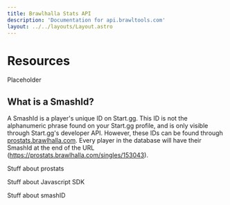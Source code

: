 ```yaml
---
title: Brawlhalla Stats API
description: 'Documentation for api.brawltools.com'
layout: ../../layouts/Layout.astro
---
```


# Resources

Placeholder

## What is a SmashId?

A SmashId is a player's unique ID on Start.gg. This ID is not the alphanumeric phrase found on your Start.gg profile, and is only visible through Start.gg's developer API. However, these IDs can be found through <a href="https://prostats.brawlhalla.com">prostats.brawlhalla.com</a>. Every player in the database will have their SmashId at the end of the URL (https://prostats.brawlhalla.com/singles/153043).

Stuff about prostats

Stuff about Javascript SDK

Stuff about smashID